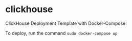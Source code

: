 # clickhouse
ClickHouse Deployment Template with Docker-Compose.

To deploy, run the command
```sudo docker-compose up```